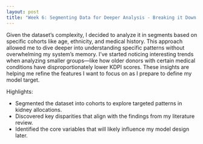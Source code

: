 ```yaml
---
layout: post
title: "Week 6: Segmenting Data for Deeper Analysis - Breaking it Down by Cohorts"
---
```


Given the dataset’s complexity, I decided to analyze it in segments based on specific cohorts like age, ethnicity, and medical history. This approach allowed me to dive deeper into understanding specific patterns without overwhelming my system’s memory. I’ve started noticing interesting trends when analyzing smaller groups—like how older donors with certain medical conditions have disproportionately lower KDPI scores. These insights are helping me refine the features I want to focus on as I prepare to define my model target.

Highlights:
- Segmented the dataset into cohorts to explore targeted patterns in kidney allocations.
- Discovered key disparities that align with the findings from my literature review.
- Identified the core variables that will likely influence my model design later.

